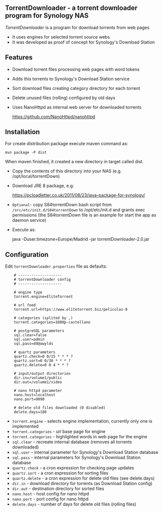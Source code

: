 ## TorrentDownloader - a torrent downloader program for Synology NAS

*TorrentDownloader* is a program for download torrents from web pages

* It uses engines for selected torrent source webs
* It was developed as proof of concept for Synology's Download Station

## Features

* Download torrent files processing web pages with word tokens
* Adds this torrents to Synology's Download Station service
* Sort download files creating category directory for each torrent
* Delete unused files (rolling) configured by old days
* Uses NanoHttpd as internal web server for downloaded torrents

    https://github.com/NanoHttpd/nanohttpd

## Installation

For create distribution package execute maven command as:

    mvn package -P dist

When maven finished, it created a new directory in target called dist.

* Copy the contents of this directory into your NAS (e.g. /opt/local/torrentDown)
* Download JRE 8 package, e.g:

    https://pcloadletter.co.uk/2011/08/23/java-package-for-synology/

* `Optional`- copy S84torrentDown bash script from `/src/etc/init.d/S84torrentDown` to /opt/etc/init.d and grants exec permissions
(the S84torrentDown file is an example for start the app as daemon service)

* Execute as:

    java -Duser.timezone=Europe/Madrid -jar torrentDownloader-2.0.jar

## Configuration

Edit `torrentDownloader.properties` file as defaults:

```
    # --------------------
    # torrentDownloader config
    # --------------------

    # engine type
    torrent.engine=EliteTorrent

    # url feed
    torrent.url=https://www.elitetorrent.biz/peliculas-8

    # categories (splited by ,)
    torrent.categories=1080p-castellano

    # postgreSQL parameters
    sql.clear=false
    sql.user=admin
    sql.pass=dd@awylds

    # quartz parameters
    quartz.check=0 0/15 * * * ?
    quartz.sort=0 0/30 * * * ?
    quartz.delete=0 0 4 * * ?

    # input/output directories
    dir.in=/volume1/public
    dir.out=/volume1/video

    # nano httpd parameter
    nano.host=localhost
    nano.port=9090

    # delete old files downloaded (0 disabled)
    delete.days=180
```

* `torrent.engine` - selects engine implementation, currently only one is implemented
* `torrent.categories` - url base page for engine
* `torrent.categories` - highlighted words in web page for the engine
* `sql.clear` - recreate internal database (removes all torrents downloaded)
* `sql.user` - internal parameter for Synology's Download Station database
* `sql.pass` - internal parameters for Synology's Download Station database
* `quartz.check` - a cron expression for checking page updates
* `quartz.sort` - a cron expression for sorting files
* `quartz.delete` - a cron expression for delete old files (see delete.days)
* `dir.in` - download directory for torrents (as Download Station config)
* `dir.out` - destination directory for sorted files
* `nano.host` - host config for nano httpd
* `nano.port` - port config for nano httpd
* `delete.days` - number of days for delete old files (rolling files)

